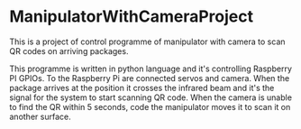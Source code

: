 # ManipulatorWithCameraProject
This is a project of control programme of manipulator with camera to scan QR codes on arriving packages.

This programme is written in python language and it's controlling Raspberry PI GPIOs. To the Raspberry Pi are connected servos and camera. When the package arrives at the position it crosses the infrared beam and it's the signal for the system to start scanning QR code. When the camera is unable to find the QR within 5 seconds, code the manipulator moves it to scan it on another surface.
